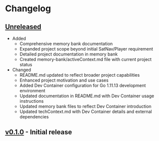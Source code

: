 # Changelog

## [Unreleased][]

* Added
  * Comprehensive memory bank documentation
  * Expanded project scope beyond initial SatNav/Player requirement
  * Detailed project documentation in memory bank
  * Created memory-bank/activeContext.md file with current project status
* Changed
  * README.md updated to reflect broader project capabilities
  * Enhanced project motivation and use cases
  * Added Dev Container configuration for Go 1.11.13 development environment
  * Updated documentation in README.md with Dev Container usage instructions
  * Updated memory bank files to reflect Dev Container introduction
  * Updated techContext.md with Dev Container details and external dependencies

## [v0.1.0][] - Initial release

[Unreleased]:
  https://github.com/upperstream/id3stat/compare/v0.1.0...HEAD
[v0.1.0]:
  https://github.com/upperstream/id3stat/releases/tag/v0.1.0
